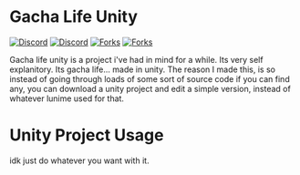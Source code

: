 # Gacha Life Unity

[![Discord](https://img.shields.io/discord/970635565672308787?label=discord)](https://discord.gg/TtvZRQRX8n) [![Discord](https://img.shields.io/github/downloads/GachaMations/Gacha-life-unity/total)](https://github.com/GachaMations/Gacha-life-unity/releases) [![Forks](https://img.shields.io/github/issues/GachaMations/Gacha-life-unity?style=social)](https://github.com/GachaMations/Gacha-life-unity/issues) [![Forks](https://img.shields.io/github/forks/GachaMations/Gacha-life-unity?style=social)](https://github.com/GachaMations/Gacha-life-unity/pulls)

Gacha life unity is a project i've had in mind for a while. Its very self explanitory. Its gacha life... made in unity. The reason I made this, is so instead of going through loads of some sort of source code if you can find any, you can download a unity project and edit a simple version, instead of whatever lunime used for that.

# Unity Project Usage

idk just do whatever you want with it.